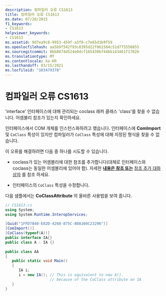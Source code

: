 ```yaml
---
description: 컴파일러 오류 CS1613
title: 컴파일러 오류 CS1613
ms.date: 07/20/2015
f1_keywords:
- CS1613
helpviewer_keywords:
- CS1613
ms.assetid: 9d7ea9c8-9953-459f-a3f0-c7e65d1b9f59
ms.openlocfilehash: aa5b9f542f93c8395d22f061584c51d775556855
ms.sourcegitcommit: 0bb8074d524e0dcf165430b744bb143461f17026
ms.translationtype: MT
ms.contentlocale: ko-KR
ms.lasthandoff: 03/15/2021
ms.locfileid: "103479378"
---
```

# <a name="compiler-error-cs1613"></a>컴파일러 오류 CS1613

'interface' 인터페이스에 대해 관리되는 coclass 래퍼 클래스 'class'를 찾을 수 없습니다. 어셈블리 참조가 있는지 확인하세요.  
  
 인터페이스에서 COM 개체를 인스턴스화하려고 했습니다. 인터페이스에 **ComImport** 및 `CoClass` 특성이 있지만 컴파일러가 `CoClass` 특성에 대해 지정된 형식을 찾을 수 없습니다.  
  
 이 오류를 해결하려면 다음 중 하나를 시도할 수 있습니다.  
  
- coclass가 있는 어셈블리에 대한 참조를 추가합니다(대체로 인터페이스와 coclass는 동일한 어셈블리에 있어야 함). 자세한 [**내용은 참조 또는**](../language-reference/compiler-options/inputs.md#references) [참조 추가 대화 상자](/visualstudio/ide/how-to-add-or-remove-references-by-using-the-reference-manager) 를 참조 하세요.  
  
- 인터페이스의 `CoClass` 특성을 수정합니다.  
  
 다음 샘플에서는 **CoClassAttribute** 의 올바른 사용법을 보여 줍니다.  
  
```csharp  
// CS1613.cs  
using System;  
using System.Runtime.InteropServices;  
  
[Guid("1FFD7840-E82D-4268-875C-80A160C23296")]  
[ComImport()]  
[CoClass(typeof(A))]  
public interface IA{}  
public class A : IA {}  
  
public class AA  
{  
   public static void Main()  
   {  
      IA i;  
      i = new IA(); // This is equivalent to new A().  
                    // because of the CoClass attribute on IA  
   }  
}  
```

